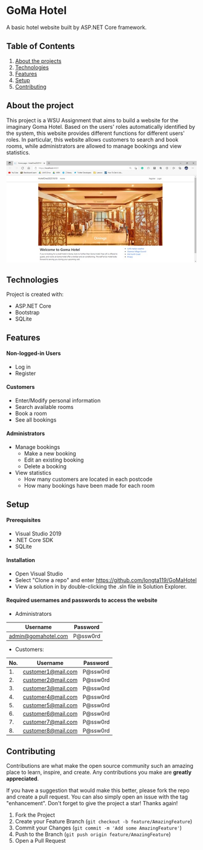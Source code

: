 # GoMa Hotel
A basic hotel website built by ASP.NET Core framework.


## Table of Contents
1. [About the projects](#about-the-project)
2. [Technologies](#technologies)
3. [Features](#features)
4. [Setup](#setup)
5. [Contributing](#contributing)


## About the project
This project is a WSU Assignment that aims to build a website for the imaginary Goma Hotel. Based on the users' roles automatically identified by the system, this website provides different functions for different users' roles. In particular, this website allows customers to search and book rooms, while administrators are allowed to manage bookings and view statistics.

![Home](./wwwroot/images/Home.jpg)


## Technologies
Project is created with:
* ASP.NET Core
* Bootstrap
* SQLite


## Features
#### Non-logged-in Users
* Log in
* Register

#### Customers
* Enter/Modify personal information
* Search available rooms
* Book a room
* See all bookings

#### Administrators
* Manage bookings
  * Make a new booking
  * Edit an existing booking
  * Delete a booking
* View statistics
  * How many customers are located in each postcode
  * How many bookings have been made for each room


## Setup
#### Prerequisites
* Visual Studio 2019
* .NET Core SDK
* SQLite

#### Installation
* Open Visual Studio
* Select "Clone a repo" and enter https://github.com/longta119/GoMaHotel
* View a solution in by double-clicking the .sln file in Solution Explorer.

#### Required usernames and passwords to access the website
* Administrators

Username            | Password
------------------- | -------------------
admin@gomahotel.com | P@ssw0rd

* Customers:

|No. |Username            | Password|
|--- |------------------- | -------------------|
|1.  |customer1@mail.com  | P@ssw0rd|
|2.  |customer2@mail.com  | P@ssw0rd|
|3.  |customer3@mail.com  | P@ssw0rd|
|4.  |customer4@mail.com  | P@ssw0rd|
|5.  |customer5@mail.com  | P@ssw0rd|
|6.  |customer6@mail.com  | P@ssw0rd|
|7.  |customer7@mail.com  | P@ssw0rd|
|8.  |customer8@mail.com  | P@ssw0rd|


## Contributing

Contributions are what make the open source community such an amazing place to learn, inspire, and create. Any contributions you make are **greatly appreciated**.

If you have a suggestion that would make this better, please fork the repo and create a pull request. You can also simply open an issue with the tag "enhancement".
Don't forget to give the project a star! Thanks again!

1. Fork the Project
2. Create your Feature Branch (`git checkout -b feature/AmazingFeature`)
3. Commit your Changes (`git commit -m 'Add some AmazingFeature'`)
4. Push to the Branch (`git push origin feature/AmazingFeature`)
5. Open a Pull Request
